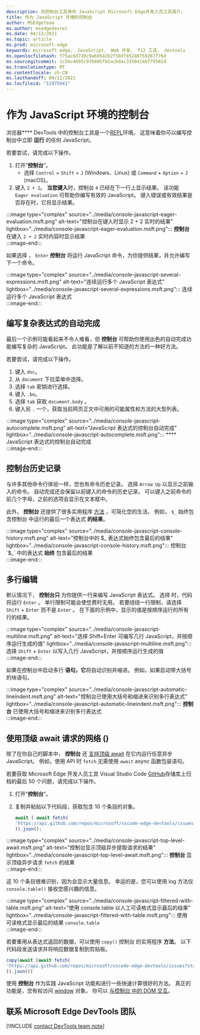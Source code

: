 ```yaml
---
description: 将控制台工具用作 JavaScript Microsoft Edge开发人员工具简介。
title: 作为 JavaScript 环境的控制台
author: MSEdgeTeam
ms.author: msedgedevrel
ms.date: 04/13/2021
ms.topic: article
ms.prod: microsoft-edge
keywords: microsoft edge， JavaScript， Web 开发， f12 工具， devtools
ms.openlocfilehash: f75ac6d728c9a69542b2f58df85248759267f76d
ms.sourcegitcommit: 1c5bc4695c976805fb5acbdac3350414bf79582d
ms.translationtype: MT
ms.contentlocale: zh-CN
ms.lasthandoff: 09/12/2021
ms.locfileid: "11975941"
---
```

# <a name="the-console-as-a-javascript-environment"></a>作为 JavaScript 环境的控制台  

浏览器**** DevTools 中的控制台工具是一个[REPL][WikiReadEvalPrintLoop]环境。  这意味着你可以编写控制台中立即 **运行** 的任何 JavaScript。

若要尝试，请完成以下操作。  

1.  打开“**控制台**”。  
    *   选择 `Control` + `Shift` + `J` \(Windows、Linux\) 或 `Command` + `Option` + `J` \(macOS\)。  
1.  键入 `2 + 2`。  **当您键入**时，控制台 `4` 已经在下一行上显示结果。  该功能 `Eager evaluation` 可帮助你编写有效的 JavaScript。  键入错误或有效结果是否存在时，它将显示结果。  

:::image type="complex" source="../media/console-javascript-eager-evaluation.msft.png" alt-text="控制台在键入时显示 2 + 2 实时的结果" lightbox="../media/console-javascript-eager-evaluation.msft.png":::
   **控制台** 在键入 `2 + 2` 实时内容时显示结果  
:::image-end:::  

如果选择 ， `Enter` **控制台** 将运行 JavaScript 命令，为你提供结果，并允许编写下一个命令。  

:::image type="complex" source="../media/console-javascript-several-expressions.msft.png" alt-text="连续运行多个 JavaScript 表达式" lightbox="../media/console-javascript-several-expressions.msft.png":::
   连续运行多个 JavaScript 表达式  
:::image-end:::  

## <a name="autocompletion-to-write-complex-expressions"></a>编写复杂表达式的自动完成

最后一个示例可能看起来不令人难看，但 **控制台** 可帮助你使用出色的自动完成功能编写复杂的 JavaScript。  此功能是了解以前不知道的方法的一种好方法。  

若要尝试，请完成以下操作。  

1.  键入 `doc`。  
1.  从 `document` 下拉菜单中选择。  
1.  选择 `tab` 密钥进行选择。  
1.  键入 `.bo`。  
1.  选择 `tab` 获取 `document.body` 。  
1.  键入另 `.` 一个，获取当前网页正文中可用的可能属性和方法的大型列表。  

:::image type="complex" source="../media/console-javascript-autocomplete.msft.png" alt-text="JavaScript 表达式的控制台自动完成" lightbox="../media/console-javascript-autocomplete.msft.png":::
   **** JavaScript 表达式的控制台自动完成  
:::image-end:::  

## <a name="console-history"></a>控制台历史记录

与许多其他命令行体验一样，您也有命令历史记录。  选择 `Arrow Up` 以显示之前输入的命令。  自动完成还会保留以前键入的命令的历史记录。  可以键入之前命令的前几个字母，之前的选项会显示在文本框中。  

此外， **控制台** 还提供了很多实用程序 [方法][DevtoolsConsoleUtilities] ，可简化您的生活。  例如， `$_` 始终包含控制台 中运行的最后一个表达式 **的结果**。

:::image type="complex" source="../media/console-javascript-console-history.msft.png" alt-text="控制台中的 $_ 表达式始终包含最后的结果" lightbox="../media/console-javascript-console-history.msft.png":::
    控制台 `$_` 中的表达式 **始终** 包含最后的结果  
:::image-end:::  

## <a name="multiline-edits"></a>多行编辑

默认情况下， **控制台只** 为你提供一行来编写 JavaScript 表达式。  选择 时，代码将运行 `Enter` 。 单行限制可能会使您费时无用。  若要绕绕一行限制，请选择 `Shift` + `Enter` 而不是 `Enter` 。  在下面的示例中，显示的值是按顺序运行的所有行的结果。  

:::image type="complex" source="../media/console-javascript-multiline.msft.png" alt-text="选择 Shift+Enter 可编写几行 JavaScript，并按顺序运行生成的值" lightbox="../media/console-javascript-multiline.msft.png":::
   选择 `Shift` + `Enter` 以写入几行 JavaScript，并按顺序运行生成的值  
:::image-end:::  

如果在控制台中启动多行 **语句，它**将自动识别并缩进。  例如，如果启动带大括号的块语句。  

:::image type="complex" source="../media/console-javascript-automatic-lineindent.msft.png" alt-text="控制台已使用大括号和缩进来识别多行表达式" lightbox="../media/console-javascript-automatic-lineindent.msft.png":::
    **控制台** 已使用大括号和缩进来识别多行表达式  
:::image-end:::  

## <a name="network-requests-using-top-level-await"></a>使用顶级 await 请求的网络 ()   

除了在你自己的脚本中， **控制台** 还 [支持顶级 await][GithubTc39ProposalTopLevelAwait] 在它内运行任意异步 JavaScript。  例如，使用 API 时 `fetch` 无需使用 `await` async 函数包装语句。  

若要获取 Microsoft Edge 开发人员工具 Visual Studio Code [GitHub][GithubMicrosoftVscodeEdgeDevtools]存储库上归档的最后 50 个问题，请完成以下操作。  

1.  打开“**控制台**”。  
1.  复制并粘贴以下代码段，获取包含 10 个条目的对象。  
    
    ```javascript
    await ( await fetch(
    'https://api.github.com/repos/microsoft/vscode-edge-devtools/issues?state=all&per_page=50&page=1'
    )).json();
    ```  
    
:::image type="complex" source="../media/console-javascript-top-level-await.msft.png" alt-text="控制台显示顶级异步提取请求的结果" lightbox="../media/console-javascript-top-level-await.msft.png":::
    **控制台** 显示顶级异步请求 `fetch` 的结果  
:::image-end:::  

这 10 个条目很难识别，因为会显示大量信息。  幸运的是，您可以使用 log 方法仅 `console.table()` 接收您感兴趣的信息。  

:::image type="complex" source="../media/console-javascript-filtered-with-table.msft.png" alt-text="使用 console.table 以人工可读格式显示最后的结果" lightbox="../media/console-javascript-filtered-with-table.msft.png":::
    使用 可读格式显示最后的结果 `console.table`  
:::image-end:::  

若要重用从表达式返回的数据，可以使用 `copy()` 控制台 的实用程序 **方法**。  以下代码段发送请求并将响应数据复制到剪贴板。  

```javascript
copy(await (await fetch(
'https://api.github.com/repos/microsoft/vscode-edge-devtools/issues?state=all&per_page=50&page=1'
)).json())
```  

使用 **控制台** 作为实践 JavaScript 功能和进行一些快速计算很好的方法。  真正的功能是，您有权访问 [window][MdnDocsWebApiWindow] 对象。  你可以 [与控制台 中的 DOM 交互][DevtoolsConsoleConsoleDomInteraction]。  

## <a name="getting-in-touch-with-the-microsoft-edge-devtools-team"></a>联系 Microsoft Edge DevTools 团队  

[!INCLUDE [contact DevTools team note](../includes/contact-devtools-team-note.md)]  

<!-- links -->  

[DevtoolsConsoleConsoleDomInteraction]: ./console-dom-interaction.md "使用控制台与 DOM 服务器|Microsoft Docs"  
[DevtoolsConsoleUtilities]: ./utilities.md "控制台实用程序 API 参考 | Microsoft Docs"  

[GithubMicrosoftVscodeEdgeDevtools]: https://github.com/microsoft/vscode-edge-devtools "microsoft/vscode-edge-devtools | GitHub"  

[GithubTc39ProposalTopLevelAwait]: https://github.com/tc39/proposal-top-level-await "ECMAScript 建议：顶级 await - tc39/proposal-top-level-await |GitHub"

[MdnDocsWebApiWindow]: https://developer.mozilla.org/docs/Web/API/Window "窗口|MDN"  

[WikiReadEvalPrintLoop]: https://en.wikipedia.org/wiki/Read%E2%80%93eval%E2%80%93print_loop "Read-eval–print 循环|Wikipedia"  

